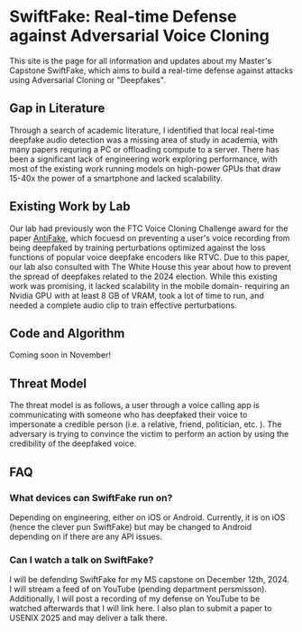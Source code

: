 # SwiftFake: Real-time Defense against Adversarial Voice Cloning

This site is the page for all information and updates about my Master's Capstone SwiftFake, which aims to build a real-time defense against attacks using Adversarial Cloning or "Deepfakes".


## Gap in Literature

Through a search of academic literature, I identified that local real-time deepfake audio detection was a missing area of study in academia, with many papers requring a PC or offloading compute to a server. There has been a significant lack of engineering work exploring performance, with most of the existing work running models on high-power GPUs that draw 15-40x the power of a smartphone and lacked scalability.

## Existing Work by Lab

Our lab had previously won the FTC Voice Cloning Challenge award for the paper [AntiFake](https://github.com/WUSTL-CSPL/AntiFake?tab=readme-ov-file), which focuesd on preventing a user's voice recording from being deepfaked by training perturbations optimized against the loss functions of popular voice deepfake encoders like RTVC. Due to this paper, our lab also consulted with The White House this year about how to prevent the spread of deepfakes related to the 2024 election. While this existing work was promising, it lacked scalability in the mobile domain- requiring an Nvidia GPU with at least 8 GB of VRAM, took a lot of time to run, and needed a complete audio clip to train effective perturbations.


## Code and Algorithm

Coming soon in November!

## Threat Model

The threat model is as follows, a user through a voice calling app is communicating with someone who has deepfaked their voice to impersonate a credible person (i.e. a relative, friend, politician, etc. ). The adversary is trying to convince the victim to perform an action by using the credibility of the deepfaked voice.

## FAQ

### What devices can SwiftFake run on?

Depending on engineering, either on iOS or Android. Currently, it is on iOS (hence the clever pun SwiftFake) but may be changed to Android depending on if there are any API issues.


### Can I watch a talk on SwiftFake?

I will be defending SwiftFake for my MS capstone on December 12th, 2024. I will stream a feed of on YouTube (pending department persmisson). Additionally, I will post a recording of my defense on YouTube to be watched afterwards that I will link here. I also plan to submit a paper to USENIX 2025 and may deliver a talk there.



